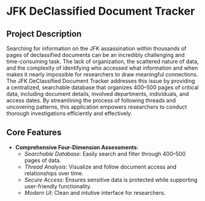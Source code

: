 # JFK DeClassified Document Tracker

## Project Description
Searching for information on the JFK assassination within thousands of pages of declassified documents can be an incredibly challenging and time-consuming task. The lack of organization, the scattered nature of data, and the complexity of identifying who accessed what information and when makes it nearly impossible for researchers to draw meaningful connections. The JFK DeClassified Document Tracker addresses this issue by providing a centralized, searchable database that organizes 400–500 pages of critical data, including document details, involved departments, individuals, and access dates. By streamlining the process of following threads and uncovering patterns, this application empowers researchers to conduct thorough investigations efficiently and effectively.



## Core Features
- **Comprehensive Four-Dimension Assessments**:
	- _Searchable Database_: Easily search and filter through 400–500 pages of data.
	- _Thread Analysis_: Visualize and follow document access and relationships over time.
	- _Secure Access_: Ensures sensitive data is protected while supporting user-friendly functionality.
	- _Modern UI_: Clean and intutive interface for researchers.






